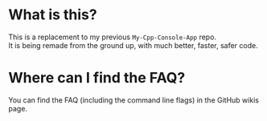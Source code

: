 # What is this?

This is a replacement to my previous `My-Cpp-Console-App` repo.  
It is being remade from the ground up, with much better, faster, safer code.  

# Where can I find the FAQ?

You can find the FAQ (including the command line flags) in the GitHub wikis page.  
